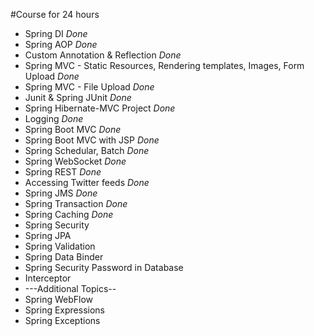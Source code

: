 #Course for 24 hours 
* Spring DI _Done_
* Spring AOP _Done_
* Custom Annotation & Reflection _Done_
* Spring MVC - Static Resources, Rendering templates, Images, Form Upload _Done_
* Spring MVC - File Upload _Done_
* Junit & Spring JUnit _Done_ <Spring JUnit>
* Spring Hibernate-MVC Project _Done_
* Logging _Done_
* Spring Boot MVC _Done_
* Spring Boot MVC with JSP _Done_
* Spring Schedular, Batch _Done_
* Spring WebSocket _Done_
* Spring REST _Done_
* Accessing Twitter feeds _Done_
* Spring JMS  _Done_
* Spring Transaction _Done_
* Spring Caching _Done_
* Spring Security 
* Spring JPA 
* Spring Validation 
* Spring Data Binder
* Spring Security Password in Database 
* Interceptor
* ---Additional Topics--
* Spring WebFlow
* Spring Expressions
* Spring Exceptions


